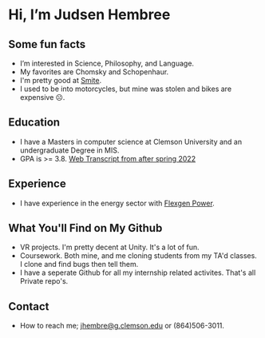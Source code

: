 # Hi, I’m Judsen Hembree
## Some fun facts
- I’m interested in Science, Philosophy, and Language.
- My favorites are Chomsky and Schopenhaur.
- I'm pretty good at [Smite](https://www.smitegame.com/).
- I used to be into motorcycles, but mine was stolen and bikes are expensive ☹️. 
## Education
- I have a Masters in computer science at Clemson University and an undergraduate Degree in MIS. 
- GPA is >= 3.8. [Web Transcript from after spring 2022](https://drive.google.com/file/d/1KHTMyvGdr2Ixft96clxh-Jo4aytga4FK/view?usp=sharing)
## Experience
- I have experience in the energy sector with [Flexgen Power](https://flexgen.com). 
## What You'll Find on My Github
- VR projects. I'm pretty decent at Unity. It's a lot of fun.
- Coursework. Both mine, and me cloning students from my TA'd classes. I clone and find bugs then tell them.  
- I have a seperate Github for all my internship related activites. That's all Private repo's. 
## Contact
- How to reach me; jhembre@g.clemson.edu or (864)506-3011.
